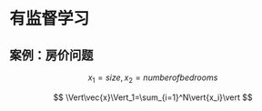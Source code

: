 
有监督学习
======
案例：房价问题
-------
$$x_1 = size,x_2 = number of bedrooms$$

$$ \Vert\vec{x}\Vert_1=\sum_{i=1}^N\vert{x_i}\vert $$
